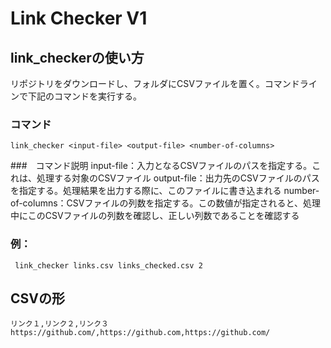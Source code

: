 # Link Checker V1

## link_checkerの使い方

リポジトリをダウンロードし、フォルダにCSVファイルを置く。コマンドラインで下記のコマンドを実行する。

### コマンド

```
link_checker <input-file> <output-file> <number-of-columns>
```

###　コマンド説明
input-file：入力となるCSVファイルのパスを指定する。これは、処理する対象のCSVファイル
output-file：出力先のCSVファイルのパスを指定する。処理結果を出力する際に、このファイルに書き込まれる
number-of-columns：CSVファイルの列数を指定する。この数値が指定されると、処理中にこのCSVファイルの列数を確認し、正しい列数であることを確認する

### 例：
  
 ```
  link_checker links.csv links_checked.csv 2
 ```
  
## CSVの形

```
リンク１,リンク２,リンク３
https://github.com/,https://github.com,https://github.com/
```
  
